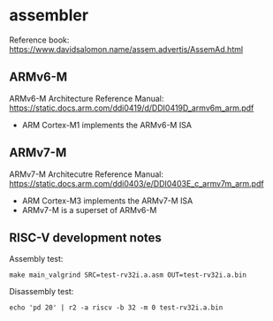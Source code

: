 # assembler

Reference book: https://www.davidsalomon.name/assem.advertis/AssemAd.html

## ARMv6-M

ARMv6-M Architecture Reference Manual: https://static.docs.arm.com/ddi0419/d/DDI0419D_armv6m_arm.pdf

- ARM Cortex-M1 implements the ARMv6-M ISA

## ARMv7-M

ARMv7-M Architecutre Reference Manual: https://static.docs.arm.com/ddi0403/e/DDI0403E_c_armv7m_arm.pdf

- ARM Cortex-M3 implements the ARMv7-M ISA
- ARMv7-M is a superset of ARMv6-M

## RISC-V development notes

Assembly test:
```
make main_valgrind SRC=test-rv32i.a.asm OUT=test-rv32i.a.bin
```

Disassembly test:
```
echo 'pd 20' | r2 -a riscv -b 32 -m 0 test-rv32i.a.bin
```
